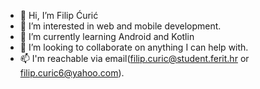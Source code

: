- 👋 Hi, I’m Filip Ćurić
- 👀 I’m interested in web and mobile development.
- 🌱 I’m currently learning Android and Kotlin
- 💞️ I’m looking to collaborate on anything I can help with.
- 📫 I'm reachable via email(filip.curic@student.ferit.hr or filip.curic6@yahoo.com).

<!---
filip7557/filip7557 is a ✨ special ✨ repository because its `README.md` (this file) appears on your GitHub profile.
You can click the Preview link to take a look at your changes.
--->
